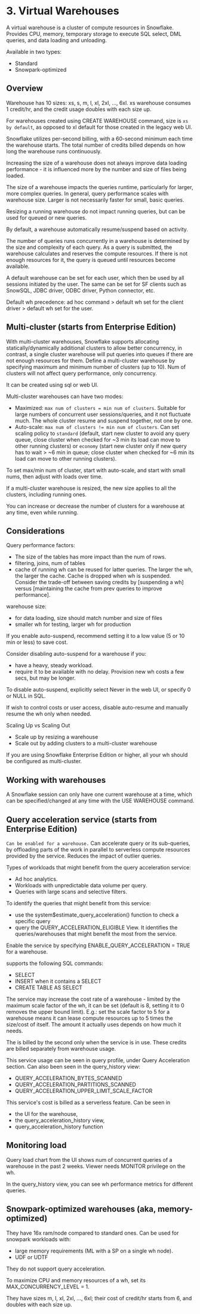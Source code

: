 # 3. Virtual Warehouses
A virtual warehouse is a cluster of compute resources in Snowflake. Provides CPU, memory, temporary storage to execute SQL select, DML queries, and data loading and unloading. 

Available in two types:
- Standard
- Snowpark-optimized

## Overview
Warehouse has 10 sizes: xs, s, m, l, xl, 2xl, ..., 6xl. xs warehouse consumes 1 credit/hr, and the credit usage doubles with each size up. 

For warehouses created using CREATE WAREHOUSE command, size is `xs by default`, as opposed to xl default for those created in the legacy web UI. 

Snowflake utilizes per-second billing, with a 60-second minimum each time the warehouse starts. The total number of credits billed depends on how long the warehouse runs continuously.

Increasing the size of a warehouse does not always improve data loading performance - it is influenced more by the number and size of files being loaded.

The size of a warehouse impacts the queries runtime, particularly for larger, more complex queries. In general, query performance scales with warehouse size. Larger is not necessarily faster for small, basic queries.

Resizing a running warehouse do not impact running queries, but can be used for queued or new queries.

By default, a warehouse automatically resume/suspend based on activity. 

The number of queries runs concurrently in a warehouse is determined by the size and complexity of each query. As a query is submitted, the warehouse calculates and reserves the compute resources. If there is not enough resources for it, the query is queued until resources become available.

A default warehouse can be set for each user, which then be used by all sessions initiated by the user. The same can be set for SF clients such as SnowSQL, JDBC driver, ODBC driver, Python connector, etc. 

Default wh precedence: ad hoc command > default wh set for the client driver > default wh set for the user.  

## Multi-cluster (starts from Enterprise Edition)
With multi-cluster warehouses, Snowflake supports allocating statically/dynamically additional clusters to allow better concurrency, in contrast, a single cluster warehouse will put queries into queues if there are not enough resources for them. Define a multi-cluster warehouse by specifying maximum and minimum number of clusters (up to 10). Num of clusters will not affect query performance, only concurrency. 

It can be created using sql or web UI. 

Multi-cluster warehouses can have two modes: 
- Maximized: `max num of clusters = min num of clusters`. Suitable for large numbers of concurrent user sessions/queries, and it not fluctuate much. The whole cluster resume and suspend together, not one by one. 
- Auto-scale: `max num of clusters != min num of clusters`. Can set scaling policy to `standard` (default, start new cluster to avoid any query queue, close cluster when checked for ~3 min its load can move to other running clusters) or `economy` (start new cluster only if new query has to wait > ~6 min in queue; close cluster when checked for ~6 min its load can move to other running clusters). 

To set max/min num of cluster, start with auto-scale, and start with small nums, then adjust with loads over time.

If a multi-cluster warehouse is resized, the new size applies to all the clusters, including running ones. 

You can increase or decrease the number of clusters for a warehouse at any time, even while running. 

## Considerations
Query performance factors:
- The size of the tables has more impact than the num of rows.
- filtering, joins, num of tables
- cache of running wh can be reused for latter queries. The larger the wh, the larger the cache. Cache is dropped when wh is suspended. Consider the trade-off between saving credits by [suspending a wh] versus [maintaining the cache from prev queries to improve performance].

warehouse size:
- for data loading, size should match number and size of files
- smaller wh for testing, larger wh for production

If you enable auto-suspend, recommend setting it to a low value (5 or 10 min or less) to save cost.

Consider disabling auto-suspend for a warehouse if you:
- have a heavy, steady workload.
- require it to be available with no delay. Provision new wh costs a few secs, but may be longer.  
 
To disable auto-suspend, explicitly select Never in the web UI, or specify 0 or NULL in SQL.

If wish to control costs or user access, disable auto-resume and manually resume the wh only when needed. 

Scaling Up vs Scaling Out
- Scale up by resizing a warehouse
- Scale out by adding clusters to a multi-cluster warehouse

If you are using Snowflake Enterprise Edition or higher, all your wh should be configured as multi-cluster.

## Working with warehouses
A Snowflake session can only have one current warehouse at a time, which can be specified/changed at any time with the USE WAREHOUSE command.

## Query acceleration service (starts from Enterprise Edition)
`Can be enabled for a warehouse.` Can accelerate query or its sub-queries, by offloading parts of the work in parallel to serverless compute resources provided by the service. Reduces the impact of outlier queries. 

Types of workloads that might benefit from the query acceleration service:
- Ad hoc analytics.
- Workloads with unpredictable data volume per query.
- Queries with large scans and selective filters.

To identify the queries that might benefit from this service: 
- use the system$estimate_query_acceleration() function to check a specific query
- query the QUERY_ACCELERATION_ELIGIBLE View. It identifies the queries/warehouses that might benefit the most from the service. 

Enable the service by specifying ENABLE_QUERY_ACCELERATION = TRUE for a warehouse. 

supports the following SQL commands:
- SELECT
- INSERT when it contains a SELECT
- CREATE TABLE AS SELECT

The service may increase the cost rate of a warehouse - limited by the maximum scale factor of the wh, it can be set (default is 8, setting it to 0 removes the upper bound limit). E.g.: set the scale factor to 5 for a  warehouse means it can lease compute resources up to 5 times the size/cost of itself. The amount it actually uses depends on how much it needs.  

The is billed by the second only when the service is in use. These credits are billed separately from warehouse usage.

This service usage can be seen in query profile, under Query Acceleration section. Can also been seen in the query_history view:
- QUERY_ACCELERATION_BYTES_SCANNED
- QUERY_ACCELERATION_PARTITIONS_SCANNED
- QUERY_ACCELERATION_UPPER_LIMIT_SCALE_FACTOR

This service's cost is billed as a serverless feature. Can be seen in 
- the UI for the warehouse, 
- the query_acceleration_history view, 
- query_acceleration_history function 

## Monitoring load
Query load chart from the UI shows num of concurrent queries of a warehouse in the past 2 weeks. Viewer needs MONITOR privilege on the wh. 

In the query_history view, you can see wh performance metrics for different queries.

## Snowpark-optimized warehouses (aka, memory-optimized)
They have 16x ram/node compared to standard ones. Can be used for snowpark workloads with:
- large memory requirements (ML with a SP on a single wh node). 
- UDF or UDTF

They do not support query acceleration.

To maximize CPU and memory resources of a wh, set its MAX_CONCURRENCY_LEVEL = 1. 

They have sizes m, l, xl, 2xl, ..., 6xl; their cost of credit/hr starts from 6, and doubles with each size up. 
